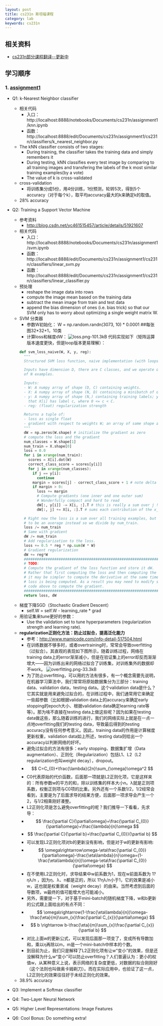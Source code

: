 ```yaml
---
layout: post
title: cs231n 斯坦福课程
category: lab
keywords: cs231n
---
```


## 相关资料
- [cs231n部分课程翻译--更新中](https://zhuanlan.zhihu.com/intelligentunit)

## 学习顺序
### 1. [assignment1](http://cs231n.github.io/assignments2016/assignment1/)
- Q1: k-Nearest Neighbor classifier 
    - 相关代码
        - 入口： http://localhost:8888/notebooks/Documents/cs231n/assignment1/knn.ipynb
        - 函数： http://localhost:8888/edit/Documents/cs231n/assignment1/cs231n/classifiers/k_nearest_neighbor.py
    - The kNN classifier consists of two stages:
        - During training, the classifier takes the training data and simply remembers it
        - During testing, kNN classifies every test image by comparing to all training images and transfering the labels of the k most similar training examples(by a vote)
        - The value of k is cross-validated
    - cross-validation
        - 将训练集分成5份，用4份训练，1份预测，轮转5次，得到5个accuracy（对于每个k），取平均accuracy最大的k来确定k的取值。  
    - 28% accuracy
- Q2: Training a Support Vector Machine
    - 参考资料
        - http://blog.csdn.net/yc461515457/article/details/51921607
    - 相关代码
        - 入口：http://localhost:8888/notebooks/Documents/cs231n/assignment1/svm.ipynb
        - 函数：http://localhost:8888/edit/Documents/cs231n/assignment1/cs231n/classifiers/linear_svm.py
        - 函数：http://localhost:8888/edit/Documents/cs231n/assignment1/cs231n/classifiers/linear_classifier.py
    - 预处理
        - reshape the image data into rows
        - compute the image mean based on the training data
        - subtract the mean image from train and test data
        - append the bias dimension of ones (i.e. bias trick) so that our SVM only has to worry about optimizing a single weight matrix W.
    - SVM 分类器
        - 参数W初始化： W = np.random.randn(3073, 10) * 0.0001 ##每张图32*32+1，10类
        - 计算loss和梯度dW：
        ![loss.png-101.3kB][1]
        代码实现如下（矩阵运算版本速度更快，但是loop版本更易理解）：
        ```python
        def svm_loss_naive(W, X, y, reg):
          """
          Structured SVM loss function, naive implementation (with loops).
        
          Inputs have dimension D, there are C classes, and we operate on minibatches
          of N examples.
        
          Inputs:
          - W: A numpy array of shape (D, C) containing weights.
          - X: A numpy array of shape (N, D) containing a minibatch of data.
          - y: A numpy array of shape (N,) containing training labels; y[i] = c means
            that X[i] has label c, where 0 <= c < C.
          - reg: (float) regularization strength
        
          Returns a tuple of:
          - loss as single float
          - gradient with respect to weights W; an array of same shape as W
          """
          dW = np.zeros(W.shape) # initialize the gradient as zero
          # compute the loss and the gradient
          num_classes = W.shape[1]
          num_train = X.shape[0]
          loss = 0.0
          for i in xrange(num_train):
            scores = X[i].dot(W)
            correct_class_score = scores[y[i]]
            for j in xrange(num_classes):
              if j == y[i]:
                continue
              margin = scores[j] - correct_class_score + 1 # note delta = 1
              if margin > 0:
                loss += margin
                # Compute gradients (one inner and one outer sum)
                # Wonderfully compact and hard to read
                dW[:, y[i]] -= X[i, :].T # this is really a sum over j != y_i
                dW[:, j] += X[i, :].T # sums each contribution of the x_i's
        
          # Right now the loss is a sum over all training examples, but we want it
          # to be an average instead so we divide by num_train.
          loss /= num_train
          # Same with gradient
          dW /= num_train
          # Add regularization to the loss.
          loss += 0.5 * reg * np.sum(W * W)
          # Gradient regularization 
          dW += reg*W
          #############################################################################
          # TODO:                                                                     #
          # Compute the gradient of the loss function and store it dW.                #
          # Rather that first computing the loss and then computing the derivative,   #
          # it may be simpler to compute the derivative at the same time that the     #
          # loss is being computed. As a result you may need to modify some of the    #
          # code above to compute the gradient.                                       #
          #############################################################################
          return loss, dW
        ```
    - 梯度下降SGD（Stochastic Gradient Descent）
        -  self.W = self.W - learning_rate * grad
    - 用验证集来tune更好的参数：
        - Use the validation set to tune hyperparameters (regularization strength and learning rate). 
    - **regularization正则化方法：防止过拟合，提高泛化能力**
        - 参考：http://www.mamicode.com/info-detail-517504.html
        - 在训练数据不够多时，或者overtraining时，常常会导致overfitting（过拟合）。其直观的表现如下图所示，随着训练过程，网络在training data上的error渐渐减小，但是在验证集上的error却反而渐渐增大——因为训练出来的网络过拟合了训练集，对训练集外的数据却不work。
        ![overfitting.png-33.3kB][2]
        - 为了防止overfitting，可以用的方法有很多，有一个概念需要先说明，在机器学习算法中，我们常常将原始数据集分为三部分：training data、validation data，testing data。这个validation data是什么？它其实就是用来避免过拟合的，在训练过程中，我们通常用它来确定一些超参数（比如根据validation data上的accuracy来确定early stopping的epoch大小、根据validation data确定learning rate等等）。那为啥不直接在testing data上做这些呢？因为如果在testing data做这些，那么随着训练的进行，我们的网络实际上就是在一点一点地overfitting我们的testing data，导致最后得到的testing accuracy没有任何参考意义。因此，training data的作用是计算梯度更新权重，validation data如上所述，testing data则给出一个accuracy以判断网络的好坏。
        - 避免过拟合的方法有很多：early stopping、数据集扩增（Data augmentation）、正则化（Regularization）包括L1、L2（L2 regularization也叫weight decay），dropout。
        - $$ C=C_{0}+\frac{\lambda}{2n}\sum_{\omega}\omega^2 $$
        - C0代表原始的代价函数，后面那一项就是L2正则化项，它是这样来的：所有参数w的平方的和，除以训练集的样本大小n。λ就是正则项系数，权衡正则项与C0项的比重。另外还有一个系数1/2，1/2经常会看到，主要是为了后面求导的结果方便，后面那一项求导会产生一个2，与1/2相乘刚好凑整。
        - L2正则化项是怎么避免overfitting的呢？我们推导一下看看，先求导：
        - $$ \frac{\partial C}{\partial\omega}=\frac{\partial C_{0}}{\partial\omega}+\frac{\lambda}{n}\omega $$
        - $$ \frac{\partial C}{\partial b}=\frac{\partial C_{0}}{\partial b} $$
        - 可以发现L2正则化项对b的更新没有影响，但是对于w的更新有影响:
        - $$ \omega\rightarrow\omega-\eta\frac{\partial C_{0}}{\partial\omega}-\frac{\eta\lambda}{n}\omega=(1-\frac{\eta\lambda}{n})\omega-\eta\frac{\partial C_{0}}{\partial\omega} $$
        - 在不使用L2正则化时，求导结果中w前系数为1，现在w前面系数为 1?ηλ/n ，因为η、λ、n都是正的，所以 1?ηλ/n小于1，它的效果是减小w，这也就是权重衰减（weight decay）的由来。当然考虑到后面的导数项，w最终的值可能增大也可能减小。
        - 另外，需要提一下，对于基于mini-batch的随机梯度下降，w和b更新的公式跟上面给出的有点不同：
        - $$ \omega\rightarrow(1-\frac{\eta\lambda}{n})\omega-\frac{\eta}{m}\sum_{x}\frac{\partial C_{x}}{\partial\omega} $$
        - $$ b \rightarrow b-\frac{\eta}{m}\sum_{x}\frac{\partial C_{x}}{\partial b} $$
        - 对比上面w的更新公式，可以发现后面那一项变了，变成所有导数加和，乘以η再除以m，m是一个mini-batch中样本的个数。
        - 到目前为止，我们只是解释了L2正则化项有让w“变小”的效果，但是还没解释为什么w“变小”可以防止overfitting？人们普遍认为：更小的权值w，从某种意义上说，表示网络的复杂度更低，对数据的拟合刚刚好（这个法则也叫做奥卡姆剃刀）。而在实际应用中，也验证了这一点，L2正则化的效果往往好于未经正则化的效果。
    - 38.9% accuracy
- Q3: Implement a Softmax classifier
- Q4: Two-Layer Neural Network
- Q5: Higher Level Representations: Image Features
- Q6: Cool Bonus: Do something extra!


  [1]: http://static.zybuluo.com/lrl940607/idypazjml8h13g6ckdnf01gb/loss.png
  [2]: http://static.zybuluo.com/lrl940607/4iyyqz502ildzhz6ig5mbxr3/overfitting.png